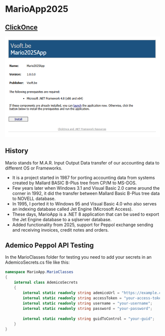 # MarioApp2025

## [ClickOnce][ClickOnce]

![MARIO](img/clickonce.png)

## History

Mario stands for M.A.R. Input Output Data transfer of our accounting data to different OS or Frameworks.

- It is a project started in 1987 for porting accounting data from systems created by Mallard BASIC B-Plus tree from CP/M to MS-DOS.
- Few years later when Windows 3.1 and Visual Basic 2.0 came around the corner in 1992, it did the transfer between Mallard Basic B-Plus tree data to NOVELL database.
- In 1995, I ported it to Windows 95 and Visual Basic 4.0 who also serves an indexing database called Jet Engine (Microsoft Access).
- These days, MarioApp is a .NET 8 application that can be used to export the Jet Engine database to a sqlserver database.
- Added functionality from 2025, support for Peppol exchange sending and receiving invoices, credit notes and orders.

## Ademico Peppol API Testing

In the MarioClasses folder for testing you need to add your secrets in an AdemicoSecrets.cs file like this:

```csharp
namespace MarioApp.MarioClasses
{
    internal class AdemicoSecrets
    {
        internal static readonly string ademicoUrl = "https://example.com";
        internal static readonly string accessToken = "your-access-token";
        internal static readonly string username = "your-username";
        internal static readonly string password = "your-password";

        internal static readonly string guidToControl = "your-guid";
    }
}
```

[ClickOnce]: https://clickonce.vsoft.be/marioApp2025/publish.htm
